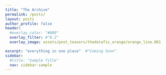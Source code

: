 ```yaml
---
title: "The Archive"
permalink: /posts/
layout: posts
author_profile: false
header:
  #overlay_color: "#000"
  overlay_filter: #"0.2"
  overlay_image: assets/post_teasers/thedatafix_orange/orange_line.001.jpeg

excerpt: "everything in one place"  #"Coming Soon"
sidebar:
  #title: "Sample Title"
  nav: sidebar-sample
---
```

